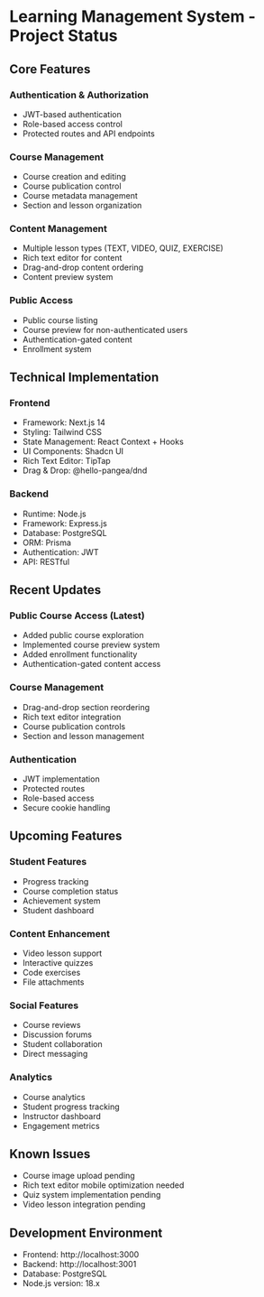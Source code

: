 # Learning Management System - Project Status

## Core Features

### Authentication & Authorization 
- JWT-based authentication
- Role-based access control
- Protected routes and API endpoints

### Course Management 
- Course creation and editing
- Course publication control
- Course metadata management
- Section and lesson organization

### Content Management 
- Multiple lesson types (TEXT, VIDEO, QUIZ, EXERCISE)
- Rich text editor for content
- Drag-and-drop content ordering
- Content preview system

### Public Access 
- Public course listing
- Course preview for non-authenticated users
- Authentication-gated content
- Enrollment system

## Technical Implementation

### Frontend
- Framework: Next.js 14
- Styling: Tailwind CSS
- State Management: React Context + Hooks
- UI Components: Shadcn UI
- Rich Text Editor: TipTap
- Drag & Drop: @hello-pangea/dnd

### Backend
- Runtime: Node.js
- Framework: Express.js
- Database: PostgreSQL
- ORM: Prisma
- Authentication: JWT
- API: RESTful

## Recent Updates

### Public Course Access (Latest)
- Added public course exploration
- Implemented course preview system
- Added enrollment functionality
- Authentication-gated content access

### Course Management
- Drag-and-drop section reordering
- Rich text editor integration
- Course publication controls
- Section and lesson management

### Authentication
- JWT implementation
- Protected routes
- Role-based access
- Secure cookie handling

## Upcoming Features

### Student Features
- Progress tracking
- Course completion status
- Achievement system
- Student dashboard

### Content Enhancement
- Video lesson support
- Interactive quizzes
- Code exercises
- File attachments

### Social Features
- Course reviews
- Discussion forums
- Student collaboration
- Direct messaging

### Analytics
- Course analytics
- Student progress tracking
- Instructor dashboard
- Engagement metrics

## Known Issues
- Course image upload pending
- Rich text editor mobile optimization needed
- Quiz system implementation pending
- Video lesson integration pending

## Development Environment
- Frontend: http://localhost:3000
- Backend: http://localhost:3001
- Database: PostgreSQL
- Node.js version: 18.x
